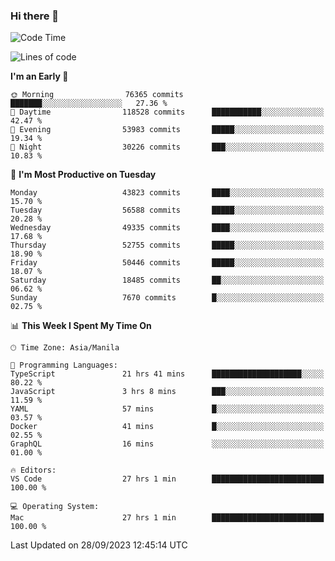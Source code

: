 ### Hi there 👋

<!--START_SECTION:waka-->
![Code Time](http://img.shields.io/badge/Code%20Time-4%2C383%20hrs%206%20mins-blue)

![Lines of code](https://img.shields.io/badge/From%20Hello%20World%20I%27ve%20Written-107.4%20million%20lines%20of%20code-blue)

**I'm an Early 🐤** 

```text
🌞 Morning                76365 commits       ███████░░░░░░░░░░░░░░░░░░   27.36 % 
🌆 Daytime                118528 commits      ███████████░░░░░░░░░░░░░░   42.47 % 
🌃 Evening                53983 commits       █████░░░░░░░░░░░░░░░░░░░░   19.34 % 
🌙 Night                  30226 commits       ███░░░░░░░░░░░░░░░░░░░░░░   10.83 % 
```
📅 **I'm Most Productive on Tuesday** 

```text
Monday                   43823 commits       ████░░░░░░░░░░░░░░░░░░░░░   15.70 % 
Tuesday                  56588 commits       █████░░░░░░░░░░░░░░░░░░░░   20.28 % 
Wednesday                49335 commits       ████░░░░░░░░░░░░░░░░░░░░░   17.68 % 
Thursday                 52755 commits       █████░░░░░░░░░░░░░░░░░░░░   18.90 % 
Friday                   50446 commits       █████░░░░░░░░░░░░░░░░░░░░   18.07 % 
Saturday                 18485 commits       ██░░░░░░░░░░░░░░░░░░░░░░░   06.62 % 
Sunday                   7670 commits        █░░░░░░░░░░░░░░░░░░░░░░░░   02.75 % 
```


📊 **This Week I Spent My Time On** 

```text
🕑︎ Time Zone: Asia/Manila

💬 Programming Languages: 
TypeScript               21 hrs 41 mins      ████████████████████░░░░░   80.22 % 
JavaScript               3 hrs 8 mins        ███░░░░░░░░░░░░░░░░░░░░░░   11.59 % 
YAML                     57 mins             █░░░░░░░░░░░░░░░░░░░░░░░░   03.57 % 
Docker                   41 mins             █░░░░░░░░░░░░░░░░░░░░░░░░   02.55 % 
GraphQL                  16 mins             ░░░░░░░░░░░░░░░░░░░░░░░░░   01.00 % 

🔥 Editors: 
VS Code                  27 hrs 1 min        █████████████████████████   100.00 % 

💻 Operating System: 
Mac                      27 hrs 1 min        █████████████████████████   100.00 % 
```


 Last Updated on 28/09/2023 12:45:14 UTC
<!--END_SECTION:waka-->


<!--
**rad182/rad182** is a ✨ _special_ ✨ repository because its `README.md` (this file) appears on your GitHub profile.

Here are some ideas to get you started:

- 🔭 I’m currently working on ...
- 🌱 I’m currently learning ...
- 👯 I’m looking to collaborate on ...
- 🤔 I’m looking for help with ...
- 💬 Ask me about ...
- 📫 How to reach me: ...
- 😄 Pronouns: ...
- ⚡ Fun fact: ...
-->
